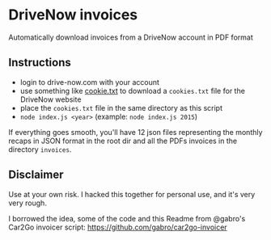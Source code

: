 # DriveNow invoices
Automatically download invoices from a DriveNow account in PDF format

## Instructions

- login to drive-now.com with your account
- use something like [cookie.txt](https://chrome.google.com/webstore/detail/cookiestxt/njabckikapfpffapmjgojcnbfjonfjfg) to download a `cookies.txt` file for the DriveNow website
- place the `cookies.txt` file in the same directory as this script
- `node index.js <year>` (example: `node index.js 2015`)

If everything goes smooth, you'll have 12 json files representing the monthly recaps in JSON format in the root dir and all the PDFs invoices in the directory `invoices`.

## Disclaimer
Use at your own risk. I hacked this together for personal use, and it's very very rough.

I borrowed the idea, some of the code and this Readme from @gabro's Car2Go invoicer script: https://github.com/gabro/car2go-invoicer
